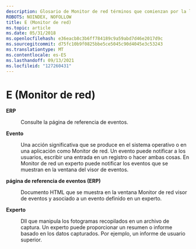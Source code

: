 ```yaml
---
description: Glosario de Monitor de red términos que comienzan por la letra E.
ROBOTS: NOINDEX, NOFOLLOW
title: E (Monitor de red)
ms.topic: article
ms.date: 05/31/2018
ms.openlocfilehash: e36eacb8c3b6ff784189c9a59abd7d46e2017d9c
ms.sourcegitcommit: d75fc10b9f0825bbe5ce5045c90d4045e3c53243
ms.translationtype: MT
ms.contentlocale: es-ES
ms.lasthandoff: 09/13/2021
ms.locfileid: "127260431"
---
```

# <a name="e-network-monitor"></a>E (Monitor de red)

<dl> <dt>

<span id="_netmon_erp_gly"></span><span id="_NETMON_ERP_GLY"></span>**ERP**
</dt> <dd>

Consulte la página de referencia de eventos.

</dd> <dt>

<span id="_netmon_event_gly"></span><span id="_NETMON_EVENT_GLY"></span>**Evento**
</dt> <dd>

Una acción significativa que se produce en el sistema operativo o en una aplicación como Monitor de red. Un evento puede notificar a los usuarios, escribir una entrada en un registro o hacer ambas cosas. En Monitor de red un experto puede notificar los eventos que se muestran en la ventana del visor de eventos.

</dd> <dt>

<span id="_netmon_event_reference_page_gly"></span><span id="_NETMON_EVENT_REFERENCE_PAGE_GLY"></span>**página de referencia de eventos (ERP)**
</dt> <dd>

Documento HTML que se muestra en la ventana Monitor de red visor de eventos y asociado a un evento definido en un experto.

</dd> <dt>

<span id="_netmon_expert_gly"></span><span id="_NETMON_EXPERT_GLY"></span>**Experto**
</dt> <dd>

Dll que manipula los fotogramas recopilados en un archivo de captura. Un experto puede proporcionar un resumen o informe basado en los datos capturados. Por ejemplo, un informe de usuario superior.

</dd> </dl>

 

 



